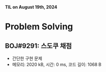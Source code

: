 **TIL on August 19th, 2024**

# Problem Solving
## BOJ#9291: 스도쿠 채점
* 간단한 구현 문제
* 메모리: 2020 kB, 시간: 0 ms, 코드 길이: 1068 B

